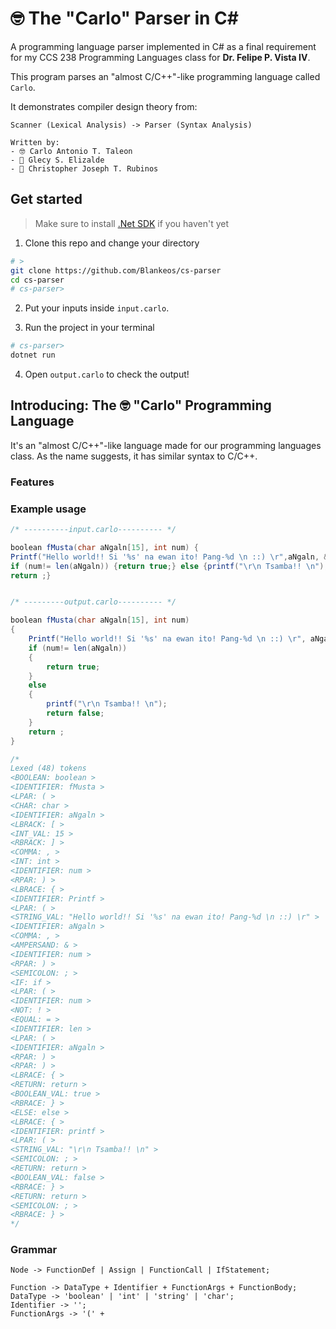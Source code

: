 # 🤓 The "Carlo" Parser in C#

A programming language parser implemented in C# as a final requirement for my CCS 238 Programming Languages class for **Dr. Felipe P. Vista IV**.

This program parses an "almost C/C++"-like programming language called `Carlo`.

It demonstrates compiler design theory from:

```
Scanner (Lexical Analysis) -> Parser (Syntax Analysis)
```

```
Written by:
- 🤓 Carlo Antonio T. Taleon
- 👧 Glecy S. Elizalde
- 🤠 Christopher Joseph T. Rubinos
```

## Get started

> Make sure to install [.Net SDK](https://dotnet.microsoft.com/en-us/download) if you haven't yet

1. Clone this repo and change your directory

```sh
# >
git clone https://github.com/Blankeos/cs-parser
cd cs-parser
# cs-parser>
```

2. Put your inputs inside `input.carlo`.

3. Run the project in your terminal

```sh
# cs-parser>
dotnet run
```

4. Open `output.carlo` to check the output!

## Introducing: The 🤓 "Carlo" Programming Language

It's an "almost C/C++"-like language made for our programming languages class. As the name suggests, it has similar syntax to C/C++.

### Features

### Example usage

```c#
/* ----------input.carlo---------- */

boolean fMusta(char aNgaln[15], int num) {
Printf("Hello world!! Si '%s' na ewan ito! Pang-%d \n ::) \r",aNgaln, &num);
if (num!= len(aNgaln)) {return true;} else {printf("\r\n Tsamba!! \n"); return false;}
return ;}


/* ---------output.carlo---------- */

boolean fMusta(char aNgaln[15], int num)
{
    Printf("Hello world!! Si '%s' na ewan ito! Pang-%d \n ::) \r", aNgaln, &num);
    if (num!= len(aNgaln))
    {
        return true;
    }
    else
    {
        printf("\r\n Tsamba!! \n");
        return false;
    }
    return ;
}

/*
Lexed (48) tokens
<BOOLEAN: boolean >
<IDENTIFIER: fMusta >
<LPAR: ( >
<CHAR: char >
<IDENTIFIER: aNgaln >
<LBRACK: [ >
<INT_VAL: 15 >
<RBRACK: ] >
<COMMA: , >
<INT: int >
<IDENTIFIER: num >
<RPAR: ) >
<LBRACE: { >
<IDENTIFIER: Printf >
<LPAR: ( >
<STRING_VAL: "Hello world!! Si '%s' na ewan ito! Pang-%d \n ::) \r" >
<IDENTIFIER: aNgaln >
<COMMA: , >
<AMPERSAND: & >
<IDENTIFIER: num >
<RPAR: ) >
<SEMICOLON: ; >
<IF: if >
<LPAR: ( >
<IDENTIFIER: num >
<NOT: ! >
<EQUAL: = >
<IDENTIFIER: len >
<LPAR: ( >
<IDENTIFIER: aNgaln >
<RPAR: ) >
<RPAR: ) >
<LBRACE: { >
<RETURN: return >
<BOOLEAN_VAL: true >
<RBRACE: } >
<ELSE: else >
<LBRACE: { >
<IDENTIFIER: printf >
<LPAR: ( >
<STRING_VAL: "\r\n Tsamba!! \n" >
<SEMICOLON: ; >
<RETURN: return >
<BOOLEAN_VAL: false >
<RBRACE: } >
<RETURN: return >
<SEMICOLON: ; >
<RBRACE: } >
*/
```

### Grammar

```
Node -> FunctionDef | Assign | FunctionCall | IfStatement;

Function -> DataType + Identifier + FunctionArgs + FunctionBody;
DataType -> 'boolean' | 'int' | 'string' | 'char';
Identifier -> '';
FunctionArgs -> '(' +

```
